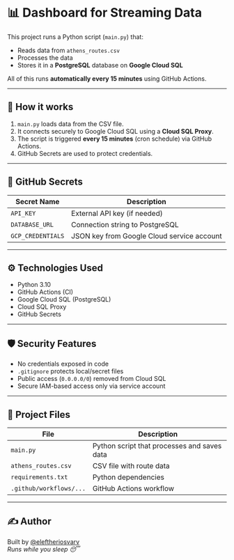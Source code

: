 # 📊 Dashboard for Streaming Data

This project runs a Python script (`main.py`) that:

- Reads data from `athens_routes.csv`
- Processes the data
- Stores it in a **PostgreSQL** database on **Google Cloud SQL**

All of this runs **automatically every 15 minutes** using GitHub Actions.

---

## 🚀 How it works

1. `main.py` loads data from the CSV file.
2. It connects securely to Google Cloud SQL using a **Cloud SQL Proxy**.
3. The script is triggered **every 15 minutes** (cron schedule) via GitHub Actions.
4. GitHub Secrets are used to protect credentials.

---

## 🔐 GitHub Secrets

| Secret Name       | Description                          |
|-------------------|--------------------------------------|
| `API_KEY`         | External API key (if needed)         |
| `DATABASE_URL`    | Connection string to PostgreSQL      |
| `GCP_CREDENTIALS` | JSON key from Google Cloud service account |

---

## ⚙️ Technologies Used

- Python 3.10
- GitHub Actions (CI)
- Google Cloud SQL (PostgreSQL)
- Cloud SQL Proxy
- GitHub Secrets

---

## 🛡️ Security Features

- No credentials exposed in code
- `.gitignore` protects local/secret files
- Public access (`0.0.0.0/0`) removed from Cloud SQL
- Secure IAM-based access only via service account

---

## 📁 Project Files

| File                     | Description                          |
|--------------------------|--------------------------------------|
| `main.py`                | Python script that processes and saves data |
| `athens_routes.csv`      | CSV file with route data             |
| `requirements.txt`       | Python dependencies                  |
| `.github/workflows/...`  | GitHub Actions workflow              |

---

## ✍️ Author

Built by [@eleftheriosvarv](https://github.com/eleftheriosvarv)  
*Runs while you sleep 😴*
